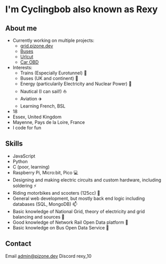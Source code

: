 # I'm Cyclingbob also known as Rexy
## About me
- Currently working on multiple projects:
    - [grid.pizone.dev](https://grid.pizone.dev)
    - [Buses](https://github.com/Cyclingbob/buses)
    - [Urlcut](https://urlcut.app)
    - [Car OBD](https://github.com/Cyclingbob/car_obd)
- Interests:
    - Trains (Especially Eurotunnel) 🚄
    - Buses (UK and continent) 🚌
    - Energy (particularily Electricity and Nuclear Power) 🔌
    - Nautical (I can sail!) ⛵
    - Aviation ✈️
    - Learning French, BSL
- 18
- Essex, United Kingdom
- Mayenne, Pays de la Loire, France
- I code for fun

## Skills
- JavaScript
- Python
- C (poor, learning)
- Raspberry Pi, Micro:bit, Pico 💻
- Designing and making electric circuits and custom hardware, including soldering ⚡
- Riding motorbikes and scooters (125cc) 🛵
- General web development, but mostly back end logic including databases (SQL, MongoDB) 📫
- Basic knowledge of National Grid, theory of electricity and grid balancing and sources 🔌
- Good knowledge of Network Rail Open Data platform 🚆
- Basic knowledge on Bus Open Data Service 🚌

## Contact
Email [admin@pizone.dev](mailto:admin@pizone.dev)
Discord rexy_10
